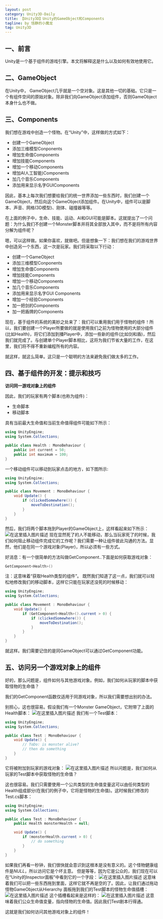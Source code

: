 ```yaml
---
layout: post
category: Unity3D-Daily
title: 【Unity3D】Unity的GameObject和Components
tagline: by 恬静的小魔龙
tag: Unity3D
---
```


## 一、前言
Unity是一个基于组件的游戏引擎。本文将解释这是什么以及如何有效地使用它。

## 二、GameObject
在Unity中， GameObject几乎就是一个空对象。这是其他一切的基础。它只是一个有组件空间的原始对象。除非我们向GameObject添加组件，否则GameObject本身什么也不做。

## 三、Components
我们想在游戏中创造一个怪物。在“Unity”中，这样做的方式如下：

- 创建一个GameObject
- 添加三维模型Conponents
- 增加生命值Components
- 增加技能Components
- 增加一个移动Components
- 增加AI人工智能)Components
- 加几个音乐Components
- 添加用来显示名字GUIComponents

因此，基本上每次我们想要给我们的统一世界添加一些东西时，我们创建一个GameObject，然后向这个GameObject添加组件。在Unity中，组件可以是脚本、声音、网格(3D模型)、刚体、碰撞器等等。

在上面的例子中，生命、技能、运动、AI和GUI可能是脚本。这就提出了一个问题：为什么我们不创建一个Monster脚本并将其全部放入其中，而不是将所有内容分解为组件呢？

嗯，可以这样做。如果你喜欢，就做吧。但是想象一下：我们想在我们的游戏世界中创造另一个东西，这一次是玩家。我们将采取以下行动：

- 创建一个GameObject
- 添加三维模型Conponents
- 增加生命值Components
- 增加技能Components
- 增加一个移动Components
- 加几个音乐Components
- 添加用来显示名字GUI Components
- 增加一个经验Components
- 加一把剑的Components
- 加一把盾牌的Components

现在，基于组件的系统的美妙之处来了：我们可以重用我们用于怪物的组件！所以，我们要创建一个Player所要做的就是使用我们之前为怪物使用的大部分组件(比如Health)，将它们添加到播Player中，添加一些新的组件(比如剑和盾)，然后我们就完成了。与创建单个Player脚本相比，这将为我们节省大量的工作，在这里，我们将不得不重新编程所有的内容。

就这样，就这么简单。这只是一个聪明的方法来避免我们做太多的工作。

## 四、基于组件的开发：提示和技巧

**访问同一游戏对象上的组件**

因此，我们的玩家有两个脚本(也称为组件)：
- 生命脚本
- 移动脚本

具有当前最大生命值和当前生命值得组件可能如下所示：

```csharp
using UnityEngine;
using System.Collections;

public class Health : MonoBehaviour {
    public int current = 50;
    public int maximum = 100;
}
```
一个移动组件可以移动到玩家点击的地方，如下图所示:

```csharp
using UnityEngine;
using System.Collections;

public class Movement : MonoBehaviour {
    void Update() {
        if (clickedSomewhere()) {
            moveToDestination();
        }
    }
}
```
然后，我们将两个脚本拖到Player的GameObject上，这样看起来如下所示：
![在这里插入图片描述](https://noobtuts.com/content/unity/gameobjects-and-components/player_health_and_movement.png)
现在显然死了的人不能移动，那么当玩家死了的时候，我们如何阻止移动组件完成它的工作呢？我们需要一种让组件彼此沟通的方法。显然，他们是在同一个游戏对象(Player)，所以必须有一些方式。

好消息：有一个很简单的方法叫做GetComponent..下面是如何获取游戏对象：

```csharp
GetComponent<Health>()
```

注：这意味着“获取Health类型的组件”。
既然我们知道了这一点，我们就可以轻松地修改我们的移动脚本，这样它只能在玩家还没死的时候移动：

```csharp
using UnityEngine;
using System.Collections;

public class Movement : MonoBehaviour {
    void Update() {
        if (GetComponent<Health>().current > 0) {
            if (clickedSomewhere()) {
                moveToDestination();
            }
        }
    }
}
```
就这样。我们需要记住的是同GameObject可以通过GetComponent功能。

## 五、访问另一个游戏对象上的组件
好的，那么问题是，组件如何与其他游戏对象。例如，我们如何从玩家的脚本中获取怪物的生命值？

我们的GetComponent函数仅适用于同游戏对象，所以我们需要想出别的办法。

别担心，这也很容易。假设我们有一个Monster GameObject，它附带了上面的Health脚本：
![在这里插入图片描述](https://noobtuts.com/content/unity/gameobjects-and-components/monster.png)
我们有一个Test脚本：

```csharp
using UnityEngine;
using System.Collections;

public class Test : MonoBehaviour {
    void Update() {
        // ToDo: is monster alive?
        // then do something
    }
}
```
它将被附加到玩家的游戏对象：
![在这里插入图片描述](https://noobtuts.com/content/unity/gameobjects-and-components/player_health_and_movement_and_test.png)
所以问题是，我们如何从玩家的Test脚本中获取怪物的生命值？

这也很容易。我们只需要使用一个公共类型的生命值变量这可以由任何类型的Health组成部分(在我们的例子中，它将是怪物的生命值)。这时候我们修改的Test.cs脚本：

```csharp
using UnityEngine;
using System.Collections;

public class Test : MonoBehaviour {
    public Health monsterHealth = null;

    void Update() {
        if (monsterHealth.current > 0) {
            // do something
        }
    }
}
```

如果我们再看一秒钟，我们很快就会意识到这根本是没有意义的。这个怪物健康组件是*NULL*，所以访问它是个坏主意。
但是等等，因为它是公众的，我们现在可以在“Unity的Inspector面板”中看到它的一个字段：
![在这里插入图片描述](https://noobtuts.com/content/unity/gameobjects-and-components/player_monsterhealth.png)
这意味着我们可以把一些东西拖到里面，这样它就不再是空的了。因此，让我们通过拖动怪物GameObject从Hierarchy 面板拖到我们的Test脚本的怪物生命值插槽：
![在这里插入图片描述](https://noobtuts.com/content/unity/gameobjects-and-components/monster_drag.png)
这个插槽看起来是这样的：
![在这里插入图片描述](https://noobtuts.com/content/unity/gameobjects-and-components/player_monsterhealth_filled.png)
这意味着我们公众生命值变量，指向怪物的生命值。因此我们Test剧本行得通。

这就是我们如何访问其他游戏对象上的组件！
